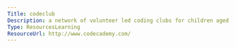 ```yaml
---
Title: codeclub
Description: a network of volunteer led coding clubs for children aged 9-11.  search to see the nearest clubs near you.
Type: ResourcesLearning
ResourceUrl: http://www.codecademy.com/
---
```

